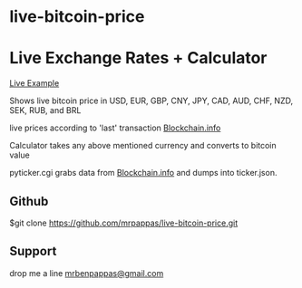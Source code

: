# live-bitcoin-price
Live Exchange Rates + Calculator
========

[Live Example](http://monger.us/live-btc-price/)

Shows live bitcoin price in USD, EUR, GBP, CNY, JPY, CAD, AUD, CHF, NZD, SEK, RUB, and BRL

live prices according to 'last' transaction [Blockchain.info](https://blockchain.info/api)

Calculator takes any above mentioned currency and converts to bitcoin value

pyticker.cgi grabs data from [Blockchain.info](https://blockchain.info/api) and dumps into ticker.json.



Github
----------

$git clone https://github.com/mrpappas/live-bitcoin-price.git

Support
-------

drop me a line mrbenpappas@gmail.com

